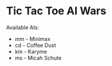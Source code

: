 # Tic Tac Toe AI Wars

Available AIs:
* mm - Minimax
* cd - Coffee Dust
* km - Karyme
* ms - Micah Schute
